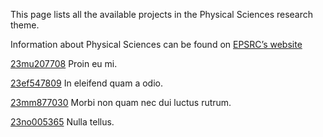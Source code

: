 This page lists all the available projects in the Physical Sciences research theme.

Information about Physical Sciences can be found on [EPSRC’s website](https://www.example.com/theme6)

[23mu207708](/projects/23mu207708.md) Proin eu mi.

[23ef547809](/projects/23ef547809.md) In eleifend quam a odio.

[23mm877030](/projects/23mm877030.md) Morbi non quam nec dui luctus rutrum.

[23no005365](/projects/23no005365.md) Nulla tellus.
